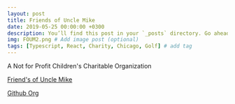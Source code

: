 ```yaml
---
layout: post
title: Friends of Uncle Mike
date: 2019-05-25 00:00:00 +0300
description: You’ll find this post in your `_posts` directory. Go ahead and edit it and re-build the site to see your changes. # Add post description (optional)
img: FOUM2.png # Add image post (optional)
tags: [Typescript, React, Charity, Chicago, Golf] # add tag
---
```


A Not for Profit Children's Charitable Organization

[Friend's of Uncle Mike](http://FOUM.org)

[Github Org](https://github.com/Airbnb-Price-Navigator) 
